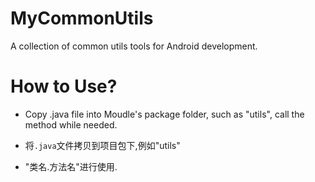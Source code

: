 # MyCommonUtils

A collection of common utils tools for Android development.

# How to Use?

* Copy .java file into Moudle's package folder, such as "utils", call the method while needed.

* 将`.java`文件拷贝到项目包下,例如"utils"

* "类名.方法名"进行使用.